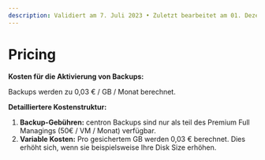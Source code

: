 ```yaml
---
description: Validiert am 7. Juli 2023 • Zuletzt bearbeitet am 01. Dezember 2023
---
```


# Pricing

**Kosten für die Aktivierung von Backups:**

Backups werden zu 0,03 € / GB / Monat berechnet.

**Detailliertere Kostenstruktur:**

1. **Backup-Gebühren:** centron Backups sind nur als teil des Premium Full Managings (50€ / VM / Monat) verfügbar.
2. **Variable Kosten:** Pro gesichertem GB werden 0,03 € berechnet. Dies erhöht sich, wenn sie beispielsweise Ihre Disk Size erhöhen.
